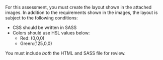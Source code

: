 For this assessment, you must create the layout shown in the attached images. In addition to the requirements shown in the images, the layout is subject to the following conditions:

- CSS should be written in SASS
- Colors should use HSL values below:
  - Red: (0,0,0)
  - Green:(125,0,0)
 

 You must include *both* the HTML and SASS file for review.
